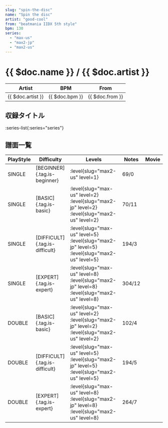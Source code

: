 ```yaml
---
slug: "spin-the-disc"
name: "Spin the disc"
artist: "good-cool"
from: "beatmania IIDX 5th style"
bpm: 130
series:
  - "max-us"
  - "max2-jp"
  - "max2-us"
---
```


# {{ $doc.name }} / {{ $doc.artist }}

|Artist|BPM|From|
|------|---|----|
|{{ $doc.artist }}|{{ $doc.bpm }}|{{ $doc.from }}|

## 収録タイトル

:series-list{:series="series"}

## 譜面一覧

|PlayStyle|Difficulty|Levels|Notes|Movie|
|---------|----------|------|-----|-----|
|SINGLE|[BEGINNER]{.tag.is-beginner}|:level{slug="max2-us" level=1}|69/0||
|SINGLE|[BASIC]{.tag.is-basic}|:level{slug="max-us" level=2} :level{slug="max2-jp" level=2} :level{slug="max2-us" level=2}|70/11||
|SINGLE|[DIFFICULT]{.tag.is-difficult}|:level{slug="max-us" level=5} :level{slug="max2-jp" level=5} :level{slug="max2-us" level=5}|194/3||
|SINGLE|[EXPERT]{.tag.is-expert}|:level{slug="max-us" level=8} :level{slug="max2-jp" level=8} :level{slug="max2-us" level=8}|304/12||
|DOUBLE|[BASIC]{.tag.is-basic}|:level{slug="max-us" level=2} :level{slug="max2-jp" level=2} :level{slug="max2-us" level=2}|102/4||
|DOUBLE|[DIFFICULT]{.tag.is-difficult}|:level{slug="max-us" level=5} :level{slug="max2-jp" level=5} :level{slug="max2-us" level=5}|194/5||
|DOUBLE|[EXPERT]{.tag.is-expert}|:level{slug="max-us" level=8} :level{slug="max2-jp" level=8} :level{slug="max2-us" level=8}|264/7||
